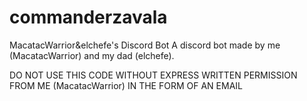 # commanderzavala
MacatacWarrior&amp;elchefe's Discord Bot
A discord bot made by me (MacatacWarrior) and my dad (elchefe). 

DO NOT USE THIS CODE WITHOUT EXPRESS WRITTEN PERMISSION FROM ME (MacatacWarrior) IN THE FORM OF AN EMAIL
